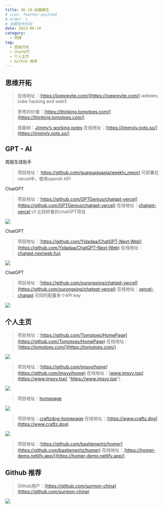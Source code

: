 ```yaml
---
title: 06-10-逸趣横生
# icon: feather-pointed
# order: 1
# 设置写作时间
date: 2023-06-10
category:
  - 周报
tag:
  - 思维开拓
  - ChatGPT
  - 个人主页
  - Github 推荐
---
```


## 思维开拓

> 在线地址：[https://joeprevite.com/](https://joeprevite.com/)
> webdev, indie hacking and web3

>思考的价值：[https://thinking.tomotoes.com/](https://thinking.tomotoes.com/)

> 技能树：[Jimmy’s working notes](https://jimmylv.notion.site/Wiki-Links-634566182c0d4a5cacecadec2bdf152f)
> 在线地址：[https://jimmylv.noto.so/](https://jimmylv.noto.so/)


## GPT - AI

周报生成助手
>项目地址： https://github.com/guaguaguaxia/weekly_report
>可部署在vercel中，使用openAI API

ChatGPT
> 项目地址：[https://github.com/GPTGenius/chatgpt-vercel](https://github.com/GPTGenius/chatgpt-vercel)
> 在线地址：[chatgpt-vercel](https://chatgpt-vercel-sample.vercel.app/)
> UI 比较好看的chatGPT项目

![](./assets/2023-06-10_15-12-36.png)

ChatGPT
> 项目地址：[https://github.com/Yidadaa/ChatGPT-Next-Web](https://github.com/Yidadaa/ChatGPT-Next-Web)
> 在线地址：[chatgpt.nextweb.fun](https://chatgpt.nextweb.fun/ "https://chatgpt.nextweb.fun")

![](./assets/2023-06-10_15-18-34.png)

ChatGPT
> 项目地址：[https://github.com/ourongxing/chatgpt-vercel](https://github.com/ourongxing/chatgpt-vercel)
> 在线地址：[vercel-chatgpt](https://vercel-chatgpt-github.vercel.app/)
> 可同时配置多个API key

![](./assets/2023-06-10_15-16-32.png)



## 个人主页

> 项目地址：[https://github.com/Tomotoes/HomePage](https://github.com/Tomotoes/HomePage)
> 在线地址：[https://tomotoes.com/](https://tomotoes.com/)

![](./assets/2023-06-10_15-04-59.png)

> 项目地址：[https://github.com/imsyy/home](https://github.com/imsyy/home)
> 在线地址：[www.imsyy.top](https://www.imsyy.top/ "https://www.imsyy.top")

![](./assets/2023-06-10_15-21-41.png)


> 项目地址：[homepage](https://github.com/benphelps/homepage)

![](./assets/2023-06-10_14-53-24.png)

> 项目地址：[craftzdog-homepage](https://github.com/craftzdog/craftzdog-homepage)
> 在线地址：[https://www.craftz.dog](https://www.craftz.dog)

![](./assets/2023-06-10_14-56-16.png)

>项目地址：[https://github.com/bastienwirtz/homer](https://github.com/bastienwirtz/homer)
>在线地址：[https://homer-demo.netlify.app/](https://homer-demo.netlify.app/)



## Github 推荐

> Github用户：[https://github.com/surmon-china](https://github.com/surmon-china)

![](./assets/2023-06-10_14-58-10.png)